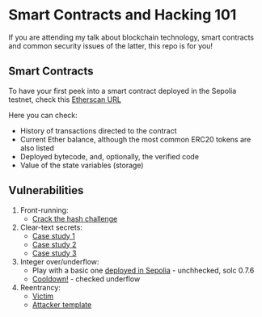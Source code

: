 # Smart Contracts and Hacking 101

If you are attending my talk about blockchain technology, smart contracts and common security issues of the latter, this repo is for you!

## Smart Contracts

To have your first peek into a smart contract deployed in the Sepolia testnet, check this [Etherscan URL](https://sepolia.etherscan.io/address/0x4747df6e3bc844b21f681dcf0270e9cab51b33a6)

Here you can check:
- History of transactions directed to the contract
- Current Ether balance, although the most common ERC20 tokens are also listed
- Deployed bytecode, and, optionally, the verified code
- Value of the state variables (storage)

## Vulnerabilities

1) Front-running: 
    - [Crack the hash challenge](./vulnerabilities/crack_the_hash.sol)
2) Clear-text secrets:
    - [Case study 1](./vulnerabilities/password_1.sol)
    - [Case study 2](./vulnerabilities/password_2.sol)
    - [Case study 3](./vulnerabilities/password_3.sol)
3) Integer over/underflow:
    - Play with a basic one [deployed in Sepolia](https://sepolia.etherscan.io/address/0xdf847035247a545d5ba09f3ebdef48786603c65f) - unchhecked, solc 0.7.6
    - [Cooldown!](./vulnerabilities/cooldown.sol) - checked underflow
5) Reentrancy:
    - [Victim](./vulnerabilities/reentrancy_victim.sol)
    - [Attacker template](./vulnerabilities/reentrancy_attacker.sol)
